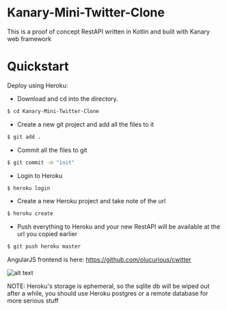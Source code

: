 # Kanary-Mini-Twitter-Clone
This is a proof of concept RestAPI written in Kotlin and built with Kanary web framework


Quickstart
==========

Deploy using Heroku:

* Download and cd into the directory.
```sh
$ cd Kanary-Mini-Twitter-Clone
```

* Create a new git project and add all the files to it
```sh
$ git add .
```

* Commit all the files to git
```sh
$ git commit -m "init"
```

* Login to Heroku
```sh
$ heroku login
```

* Create a new Heroku project and take note of the url
```sh
$ heroku create
```

* Push everything to Heroku and your new RestAPI will be available at the url you copied earlier
```sh
$ git push heroku master
```

AngularJS frontend is here: https://github.com/olucurious/cwitter

![alt text](https://github.com/olucurious/Cwitter/raw/master/ScreenShot.png?raw=true "")

NOTE: Heroku's storage is ephemeral, so the sqlite db will be wiped out after a while, you should use Heroku postgres or a remote database for more serious stuff